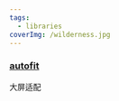 ```yaml
---
tags:
  - libraries
coverImg: /wilderness.jpg
---
```


### [autofit](https://www.npmjs.com/package/autofit.js)

大屏适配

